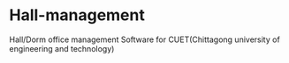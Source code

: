 Hall-management
===============

Hall/Dorm office management Software for CUET(Chittagong university of engineering and technology)
